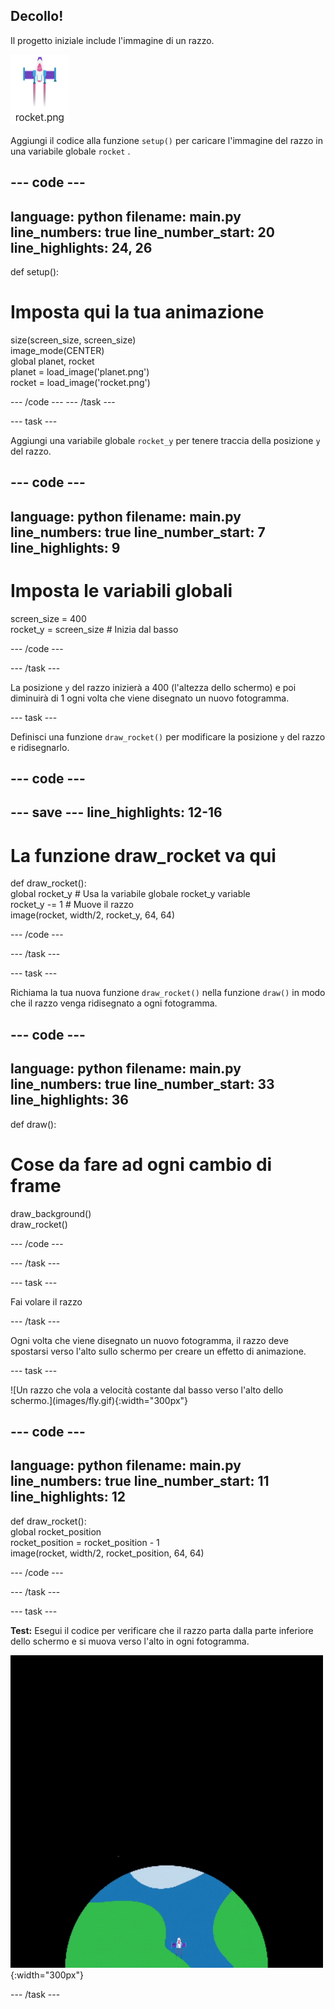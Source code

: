 ## Decollo!

Il progetto iniziale include l'immagine di un razzo.

![Immagine del razzo nella galleria immagini dell'editor di codice.](images/rocket_image.png)

Aggiungi il codice alla funzione `setup()` per caricare l'immagine del razzo in una variabile globale `rocket` .

<div class="c-project-code">

--- code ---
---
language: python filename: main.py line_numbers: true line_number_start: 20
line_highlights: 24, 26
---

def setup():   
# Imposta qui la tua animazione   
size(screen_size, screen_size)   
image_mode(CENTER)   
global planet, rocket   
planet = load_image('planet.png')    
rocket = load_image('rocket.png')

--- /code --- --- /task ---

--- task ---

Aggiungi una variabile globale `rocket_y` per tenere traccia della posizione `y` del razzo.

--- code ---
---
language: python filename: main.py line_numbers: true line_number_start: 7
line_highlights: 9
---

# Imposta le variabili globali
screen_size = 400    
rocket_y = screen_size # Inizia dal basso

--- /code ---

--- /task ---


La posizione `y` del razzo inizierà a 400 (l'altezza dello schermo) e poi diminuirà di 1 ogni volta che viene disegnato un nuovo fotogramma.

--- task ---

Definisci una funzione `draw_rocket()` per modificare la posizione `y` del razzo e ridisegnarlo.

--- code ---
---
--- save ---
line_highlights: 12-16
---

# La funzione draw_rocket va qui
def draw_rocket():   
global rocket_y  # Usa la variabile globale rocket_y variable    
rocket_y -= 1  # Muove il razzo    
image(rocket, width/2, rocket_y, 64, 64)


--- /code ---

--- /task ---

--- task ---

Richiama la tua nuova funzione `draw_rocket()` nella funzione `draw()` in modo che il razzo venga ridisegnato a ogni fotogramma.

--- code ---
---
language: python filename: main.py line_numbers: true line_number_start: 33
line_highlights: 36
---

def draw():   
# Cose da fare ad ogni cambio di frame   
draw_background()   
draw_rocket()


--- /code ---

--- /task ---

--- task ---

Fai volare il razzo

--- /task ---


Ogni volta che viene disegnato un nuovo fotogramma, il razzo deve spostarsi verso l'alto sullo schermo per creare un effetto di animazione.


--- task ---

!\[Un razzo che vola a velocità costante dal basso verso l'alto dello schermo.\](images/fly.gif){:width="300px"}


--- code ---
---
language: python filename: main.py line_numbers: true line_number_start: 11
line_highlights: 12
---

def draw_rocket():   
global rocket_position     
rocket_position = rocket_position - 1    
image(rocket, width/2, rocket_position, 64, 64)

--- /code ---

--- /task ---


--- task ---

**Test:** Esegui il codice per verificare che il razzo parta dalla parte inferiore dello schermo e si muova verso l'alto in ogni fotogramma.


![Animazione del razzo che vola a metà dello schermo.](images/fly.gif){:width="300px"}

--- /task ---


